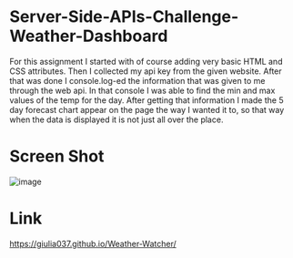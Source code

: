 # Server-Side-APIs-Challenge-Weather-Dashboard

For this assignment I started with of course adding very basic HTML and CSS attributes. Then I collected my api key from the given website. After that was done I console.log-ed the information that was given to me through the web api. In that console I was able to find the min and max values of the temp for the day. After getting that information I made the 5 day forecast chart appear on the page the way I wanted it to, so that way when the data is displayed it is not just all over the place. 


# Screen Shot 

![image](https://user-images.githubusercontent.com/114687261/206234880-9a397702-c385-4265-aabe-fe71c144a485.png)



# Link

https://giulia037.github.io/Weather-Watcher/
